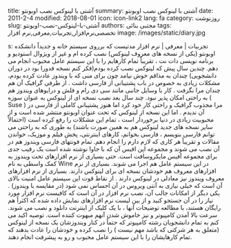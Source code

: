 title: آشتی با لینوکس  نصب اوبونتو
summary: آشتی با لینوکس  نصب اوبونتو
date: 2011-2-4
modified: 2018-08-01
icon:  icon-link2
lang: fa
category: روزنوشت
slug: آشتی-با-لینوکس-نصب-اوبونتو
authors: مجتبی بنائی
tags: تخصصی‌نرم‌افزار,تجربیات,معرفی,نرم افزار
image: /images/static/diary.jpg

s: تجربیات | معرفی | نرم افزار  مدتیست که برروی سیستم خانه و جدیداً  دانشکده اوبونتو (یکی از نسخه های معروف لینوکس) نصب کرده ام و غیر از ویژوال استودیو و برنامه نویسی دات نت ، تقریباً تمام کارهایم را با این سیستم عامل محبوب انجام می دهم.  چندین سال پیش که لینوکس نصب کرده بودم(فکر کنم نسخه فدورا بود در دوران دانشجویی) چندان به مذاقم خوش نیامد چون برای منی که با ویندوز عادت کرده بودم، مشکلات زیادی به خصوص در باب پشتیبانی از فارسی داشت . از طرفی گرافیک آن هم چندان مرا نگرفت . کار با وسایل جانبی مانند سی دی رام و فلش و درایوهای ویندوز هم به راحتی امکان پذیر نبود. چند سال بعد نصب نسخه ای از لینوکس به عنوان سوزه ( Suse ) مرا مجذوب گرافیک و راحتی کار خود کرد اما هنوز پشتیبانی کاملی از فارسی در آن ندیدم .  اما این نسخه از لینوکس که تحت عنوان اوبونتو منتشر شده است و از محبوبیت زیادی در دنیا برخوردار است ، تمام این مشکلات را رفع کرده است (احتمالاً سایر نسخه های جدید لینوکس هم به همین صورت باشند) به طوری که به راحتی می توانم فارسی بنویسم ، فارسی بخوانم، کارهای اینترنتی، پخش فیلم و موزیک، خواندن مقالات و تقریباً هر کاری که لازم دارم را انجام دهم.    تمام فونتهای فارسی ویندوز هم در آن نصب می شوند و مجموعه اپن افیس آن که با جاوا نوشته شده است  یک رقیب جدی برای مجموعه آفیس مایکروسافت است.  حتی بسیاری از نرم افزارهای تحت ویندوز به کمک واسطی به نام Wine در این سیستم عامل هم اجرا می شوند. بسیاری از نرم افزارهای معروف هم خودشان نسخه ای برای لینوکس دارند. بسیاری از نرم افزارهای معروف ویندوز نیز معادلی در لینوکس دارند .  از نقاط قوت این سیستم عامل امنیت بالای آن است که خیلی نیازی به  آنتی ویروس در آن احساس نمی شود (در مقایسه با ویندوز) .  یکی دیگر از امکانات جالب آن، نصب نرم افزار در آن است که کافیست نرم افزار مورد نیاز را در آن  جستجو کنید و از بین لیست نرم افزارهای نمایش داده شده که اکثراً هم رایگان هستند، با مطالعه توضیحات آنها ، با یک کلیک از اینترنت دانلود و نصب می شوند.  سرعت بالا آمدن کامپیوتر و نیز خاموش شدن آنهم مبهوت کننده است.  توصیه اکید می کنم به تمام دانشجویان رشته کامپیوتر که حتماً در کنار ویندوزشان یک نسخه از لینوکس (متعلق به هر شرکتی که باشد مهم نیست ) را نصب کرده و خودشان را عادت بدهند که تمام کارهایشان را با این سیستم عامل محبوب و رو به پیشرفت انجام دهند.